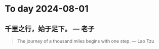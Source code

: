 
# To day 2024-08-01


## 千里之行，始于足下。 — 老子
> The journey of a thousand miles begins with one step. — Lao Tzu

    